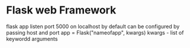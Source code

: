 # Flask web Framework
flask app listen port 5000 on localhost by default
can be configured by passing host and port
app = Flask("nameofapp", kwargs)
kwargs - list of keywordd arguments

